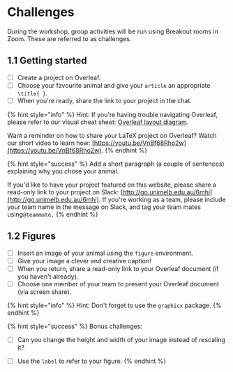 # Challenges

During the workshop, group activities will be run using Breakout rooms in Zoom. These are referred to as challenges.

## 1.1 Getting started

* [ ] Create a project on Overleaf.
* [ ] Choose your favourite animal and give your `article` an appropriate `\title{ }`.
* [ ] When you're ready, share the link to your project in the chat.

{% hint style="info" %}
Hint: If you're having trouble navigating Overleaf, please refer to our visual cheat sheet: [Overleaf layout diagram](../../resources/cheat.md).

Want a reminder on how to share your LaTeX project on Overleaf? Watch our short video to learn how: [https://youtu.be/VnBf68Rho2w](https://youtu.be/VnBf68Rho2w).
{% endhint %}

{% hint style="success" %}
Add a short paragraph \(a couple of sentences\) explaining why you chose your animal.

If you'd like to have your project featured on this website, please share a read-only link to your project on Slack: [http://go.unimelb.edu.au/6mhi](http://go.unimelb.edu.au/6mhi). If you're working as a team, please include your team name in the message on Slack, and tag your team mates using`@teammate.`
{% endhint %}

##  1.2 Figures

* [ ] Insert an image of your animal using the `figure` environment.
* [ ] Give your image a clever and creative caption!
* [ ] When you return, share a read-only link to your Overleaf document \(if you haven't already\).
* [ ] Choose one member of your team to present your Overleaf document \(via screen share\).

{% hint style="info" %}
Hint: Don't forget to use the `graphicx` package.
{% endhint %}

{% hint style="success" %}
Bonus challenges: 

* [ ] Can you change the height and width of your image instead of rescaling it?
* [ ] Use the `label` to refer to your figure.
{% endhint %}

